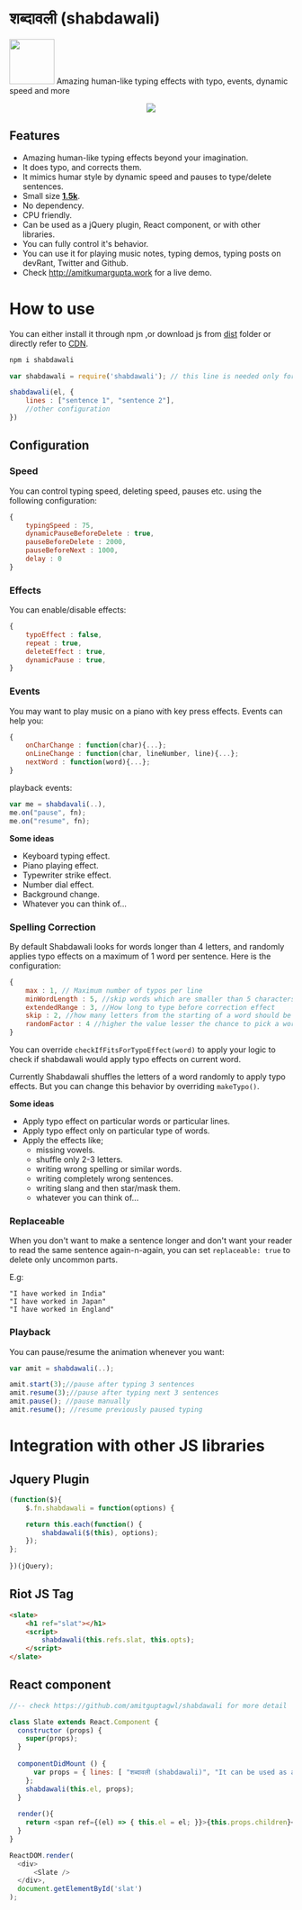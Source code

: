 # शब्दावली (shabdawali)
<img src="static/shabdawali_logo.png" width="80px"> Amazing human-like typing effects with typo, events, dynamic speed and more



<div align="center"><img src="static/shabdawali.gif"></div>



## Features

* Amazing human-like typing effects beyond your imagination.
* It does typo, and corrects them.
* It mimics humar style by dynamic speed and pauses to type/delete sentences.
* Small size **[1.5k](https://bundlephobia.com/result?p=shabdawali@2.1.0)**.
* No dependency.
* CPU friendly.
* Can be used as a jQuery plugin, React component, or with other libraries.
* You can fully control it's behavior.
* You can use it for playing music notes, typing demos, typing posts on devRant, Twitter and Github.
* Check http://amitkumargupta.work for a live demo.


# How to use

You can either install it through npm ,or download js from [dist](dist) folder or directly refer to [CDN](https://unpkg.com/shabdawali@2.2.0/dist/shabdawali.js).

```bash
npm i shabdawali
```

```js
var shabdawali = require('shabdawali'); // this line is needed only for nodejs users

shabdawali(el, {
    lines : ["sentence 1", "sentence 2"],
    //other configuration
})
```

## Configuration

### Speed

You can control typing speed, deleting speed, pauses etc. using the following configuration:

```js
{
    typingSpeed : 75,
    dynamicPauseBeforeDelete : true, 
    pauseBeforeDelete : 2000, 
    pauseBeforeNext : 1000, 
    delay : 0
}
```

### Effects

You can enable/disable effects:

```js
{
    typoEffect : false,
    repeat : true,
    deleteEffect : true,
    dynamicPause : true,
}
```

### Events

You may want to play music on a piano with key press effects. Events can help you:

```js
{
    onCharChange : function(char){...};
    onLineChange : function(char, lineNumber, line){...};
    nextWord : function(word){...};
}
```

playback events:

```js
var me = shabdavali(..),
me.on("pause", fn);
me.on("resume", fn);
```

**Some ideas**

* Keyboard typing effect.
* Piano playing effect.
* Typewriter strike effect.
* Number dial effect.
* Background change. 
* Whatever you can think of...

### Spelling Correction

By default Shabdawali looks for words longer than 4 letters, and randomly applies typo effects on a maximum of 1 word per sentence. Here is the configuration:

```js
{
    max : 1, // Maximum number of typos per line
    minWordLength : 5, //skip words which are smaller than 5 characters
    extendedRange : 3, //How long to type before correction effect
    skip : 2, //how many letters from the starting of a word should be left
    randomFactor : 4 //higher the value lesser the chance to pick a word for typo effect
}
```

You can override `checkIfFitsForTypoEffect(word)` to apply your logic to check if shabdawali would apply typo effects on current word.

Currently Shabdawali shuffles the letters of a word randomly to apply typo effects. But you can change this behavior by overriding `makeTypo()`.

**Some ideas**

* Apply typo effect on particular words or particular lines.
* Apply typo effect only on particular type of words.
* Apply the effects like;
    * missing vowels.
    * shuffle only 2-3 letters.
    * writing wrong spelling or similar words.
    * writing completely wrong sentences.
    * writing slang and then star/mask them.
    * whatever you can think of...


### Replaceable

When you don't want to make a sentence longer and don't want your reader to read the same sentence again-n-again, you can set `replaceable: true` to delete only uncommon parts.

E.g:

```
"I have worked in India"
"I have worked in Japan"
"I have worked in England"
```

### Playback

You can pause/resume the animation whenever you want:

```js
var amit = shabdawali(..);

amit.start(3);//pause after typing 3 sentences
amit.resume(3);//pause after typing next 3 sentences
amit.pause(); //pause manually
amit.resume(); //resume previously paused typing
```

# Integration with other JS libraries


## Jquery Plugin

```JavaScript
(function($){
    $.fn.shabdawali = function(options) {

    return this.each(function() {
        shabdawali($(this), options);
    });
};
  
})(jQuery);
```

## Riot JS Tag

```html
<slate>
    <h1 ref="slat"></h1>
    <script>
        shabdawali(this.refs.slat, this.opts);
    </script>
</slate>
```

## React component

```js
//-- check https://github.com/amitguptagwl/shabdawali for more detail

class Slate extends React.Component {
  constructor (props) {
    super(props);
  }
  
  componentDidMount () {
      var props = { lines: [ "शब्दावली (shabdawali)", "It can be used as a React component as well"]
    };
    shabdawali(this.el, props);
  }
  
  render(){
  	return <span ref={(el) => { this.el = el; }}>{this.props.children}</span>;
  }
}

ReactDOM.render(
  <div>
	  <Slate />
  </div>,
  document.getElementById('slat')
);
```
